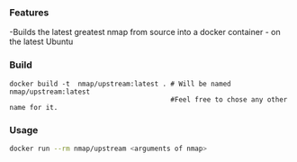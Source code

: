### Features

-Builds the latest greatest nmap from source into a docker container - on the latest Ubuntu

### Build

```
docker build -t  nmap/upstream:latest . # Will be named nmap/upstream:latest
                                        #Feel free to chose any other name for it.
```
														

### Usage

```bash
docker run --rm nmap/upstream <arguments of nmap>
```

